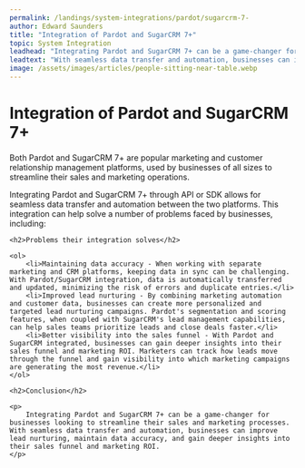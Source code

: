 ```yaml
---
permalink: /landings/system-integrations/pardot/sugarcrm-7-
author: Edward Saunders
title: "Integration of Pardot and SugarCRM 7+"
topic: System Integration
leadhead: "Integrating Pardot and SugarCRM 7+ can be a game-changer for businesses looking to streamline their sales and marketing processes"
leadtext: "With seamless data transfer and automation, businesses can improve lead nurturing, maintain data accuracy, and gain deeper insights into their sales funnel and marketing ROI."
image: /assets/images/articles/people-sitting-near-table.webp
---
```

<div class="arttext">	<h1>Integration of Pardot and SugarCRM 7+</h1>
	<p>
	    Both Pardot and SugarCRM 7+ are popular marketing and customer relationship management platforms, used by businesses of all sizes to streamline their sales and marketing operations.
	</p>
	<p>
	    Integrating Pardot and SugarCRM 7+ through API or SDK allows for seamless data transfer and automation between the two platforms. This integration can help solve a number of problems faced by businesses, including:
	</p>

	<h2>Problems their integration solves</h2>
	
	<ol>
	    <li>Maintaining data accuracy - When working with separate marketing and CRM platforms, keeping data in sync can be challenging. With Pardot/SugarCRM integration, data is automatically transferred and updated, minimizing the risk of errors and duplicate entries.</li>
	    <li>Improved lead nurturing - By combining marketing automation and customer data, businesses can create more personalized and targeted lead nurturing campaigns. Pardot's segmentation and scoring features, when coupled with SugarCRM's lead management capabilities, can help sales teams prioritize leads and close deals faster.</li>
	    <li>Better visibility into the sales funnel - With Pardot and SugarCRM integrated, businesses can gain deeper insights into their sales funnel and marketing ROI. Marketers can track how leads move through the funnel and gain visibility into which marketing campaigns are generating the most revenue.</li>
	</ol>

	<h2>Conclusion</h2>
	
	<p>
	    Integrating Pardot and SugarCRM 7+ can be a game-changer for businesses looking to streamline their sales and marketing processes. With seamless data transfer and automation, businesses can improve lead nurturing, maintain data accuracy, and gain deeper insights into their sales funnel and marketing ROI.
	</p>
</div>